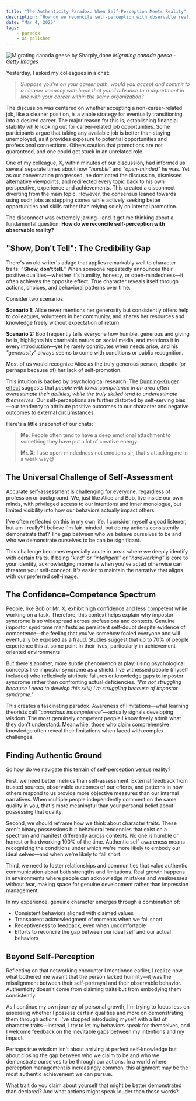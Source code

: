 ```yaml
---
title: "The Authenticity Paradox: When Self-Perception Meets Reality"
description: "How do we reconcile self-perception with observable reality?"
date: "Mar 4, 2025"
tags:
    - paradox
    - ai-polished
---
```


![Migrating canada geese by Sharply_done](https://images.fineartamerica.com/images-medium-large-5/xl-migrating-canada-geese-sharplydone.jpg)
_Migrating canada geese - [Getty Images](https://www.gettyimages.com/detail/photo/migrating-canada-geese-royalty-free-image/136917788?searchscope=image%2Cfilm)_

Yesterday, I asked my colleagues in a chat:

> _Suppose you're on your career path, would you accept and commit to a cleaner vacancy with hope that you'll advance to a department in line with your career within the same organization?_

The discussion was centered on whether accepting a non-career-related job, like a cleaner position, is a viable strategy for eventually transitioning into a desired career. The major reason for this is; establishing financial stability while looking out for career-related job opportunities. Some participants argue that taking any available job is better than staying unemployed, as it provides exposure to potential opportunities and professional connections. Others caution that promotions are not guaranteed, and one could get stuck in an unrelated role.

One of my colleague, X, within minutes of our discussion, had informed us several separate times about how _"humble"_ and _"open-minded"_ he was. Yet as our conversation progressed, he dominated the discussion, dismissed alternative viewpoints, and redirected every topic back to his own perspective, experience and achievements. This created a disconnect diverting from the main topic. However, the consensus leaned towards using such jobs as stepping stones while actively seeking better opportunities and skills rather than relying solely on internal promotion.

The disconnect was extremely jarring—and it got me thinking about a fundamental question: **How do we reconcile self-perception with observable reality?**

## "Show, Don't Tell": The Credibility Gap

There's an old writer's adage that applies remarkably well to character traits: **"Show, don't tell."** When someone repeatedly announces their positive qualities—whether it's humility, honesty, or open-mindedness—it often achieves the opposite effect. True character reveals itself through actions, choices, and behavioral patterns over time.

Consider two scenarios:

**Scenario 1:** Alice never mentions her generosity but consistently offers help to colleagues, volunteers in her community, and shares her resources and knowledge freely without expectation of return.

**Scenario 2:** Bob frequently tells everyone how humble, generous and giving he is, highlights his charitable nature on social media, and mentions it in every introduction—yet he rarely contributes when needs arise, and his _"generosity"_ always seems to come with conditions or public recognition.

Most of us would recognize Alice as the truly generous person, despite (or perhaps because of) her lack of self-promotion.

This intuition is backed by psychological research. The [Dunning-Kruger effect]() suggests that _people with lower competence in an area often overestimate their abilities, while the truly skilled tend to underestimate themselves._ Our self-perceptions are further distorted by self-serving bias—our tendency to attribute positive outcomes to our character and negative outcomes to external circumstances.

Here's a little snapshot of our chats:

> **Me**: People often tend to have a deep emotional attachment to something they have put a lot of creative energy.
>
> **Mr. X**: I use open-mindedness not emotions sir, that's attacking me in a weak way😊

## The Universal Challenge of Self-Assessment

Accurate self-assessment is challenging for everyone, regardless of profession or background. We, just like Alice and Bob, live inside our own minds, with privileged access to our intentions and inner monologue, but limited visibility into how our behaviors actually impact others.

I've often reflected on this in my own life. I consider myself a good listener, but am I really? I believe I'm fair-minded, but do my actions consistently demonstrate that? The gap between who we believe ourselves to be and who we demonstrate ourselves to be can be significant.

This challenge becomes especially acute in areas where we deeply identify with certain traits. If being _"kind"_ or _"intelligent"_ or _"hardworking"_ is core to your identity, acknowledging moments when you've acted otherwise can threaten your self-concept. It's easier to maintain the narrative that aligns with our preferred self-image.

## The Confidence-Competence Spectrum

People, like Bob or Mr. X, exhibit high confidence and less competent while working on a task. Therefore, this context helps explain why impostor syndrome is so widespread across professions and contexts. Genuine impostor syndrome manifests as persistent self-doubt despite evidence of competence—the feeling that you've somehow fooled everyone and will eventually be exposed as a fraud. Studies suggest that up to 70% of people experience this at some point in their lives, particularly in achievement-oriented environments.

But there's another, more subtle phenomenon at play: using psychological concepts like impostor syndrome as a shield. I've witnessed people (myself included) who reflexively attribute failures or knowledge gaps to impostor syndrome rather than confronting actual deficiencies. _"I'm not struggling because I need to develop this skill; I'm struggling because of impostor syndrome."_

This creates a fascinating paradox. Awareness of limitations—what learning theorists call _"conscious incompetence"_—actually signals developing wisdom. The most genuinely competent people I know freely admit what they don't understand. Meanwhile, those who claim comprehensive knowledge often reveal their limitations when faced with complex challenges.

## Finding Authentic Ground

So how do we navigate this terrain of self-perception versus reality?

First, we need better metrics than self-assessment. External feedback from trusted sources, observable outcomes of our efforts, and patterns in how others respond to us provide more objective measures than our internal narratives. When multiple people independently comment on the same quality in you, that's more meaningful than your personal belief about possessing that quality.

Second, we should reframe how we think about character traits. These aren't binary possessions but behavioral tendencies that exist on a spectrum and manifest differently across contexts. No one is humble or honest or hardworking 100% of the time. Authentic self-awareness means recognizing the conditions under which we're more likely to embody our ideal selves—and when we're likely to fall short.

Third, we need to foster relationships and communities that value authentic communication about both strengths and limitations. Real growth happens in environments where people can acknowledge mistakes and weaknesses without fear, making space for genuine development rather than impression management.

In my experience, genuine character emerges through a combination of:

- Consistent behaviors aligned with claimed values
- Transparent acknowledgment of moments when we fall short
- Receptiveness to feedback, even when uncomfortable
- Efforts to reconcile the gap between our ideal self and our actual behaviors

## Beyond Self-Perception

Reflecting on that networking encounter I mentioned earlier, I realize now what bothered me wasn't that the person lacked humility—it was the misalignment between their self-portrayal and their observable behavior. Authenticity doesn't come from claiming traits but from embodying them consistently.

As I continue my own journey of personal growth, I'm trying to focus less on assessing whether I possess certain qualities and more on demonstrating them through actions. I've stopped introducing myself with a list of character traits—instead, I try to let my behaviors speak for themselves, and I welcome feedback on the inevitable gaps between my intentions and my impact.

Perhaps true wisdom isn't about arriving at perfect self-knowledge but about closing the gap between who we claim to be and who we demonstrate ourselves to be through our actions. In a world where perception management is increasingly common, this alignment may be the most authentic achievement we can pursue.

What trait do you claim about yourself that might be better demonstrated than declared? And what actions might speak louder than those words?
